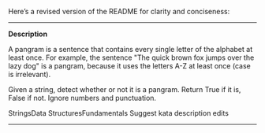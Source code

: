 Here’s a revised version of the README for clarity and conciseness:

---

**Description**

A pangram is a sentence that contains every single letter of the alphabet at least once. For example, the sentence "The quick brown fox jumps over the lazy dog" is a pangram, because it uses the letters A-Z at least once (case is irrelevant).

Given a string, detect whether or not it is a pangram. Return True if it is, False if not. Ignore numbers and punctuation.

StringsData StructuresFundamentals
Suggest kata description edits

---
